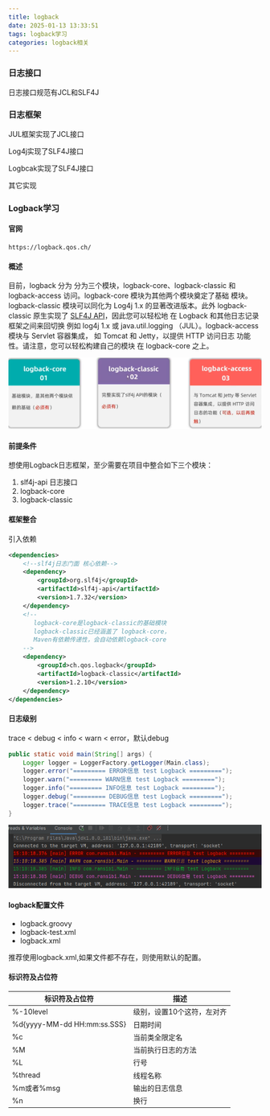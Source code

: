 ```yaml
---
title: logback
date: 2025-01-13 13:33:51
tags: logback学习
categories: logback相关
---
```


### 日志接口

日志接口规范有JCL和SLF4J

### 日志框架

JUL框架实现了JCL接口

Log4j实现了SLF4J接口

Logbcak实现了SLF4J接口

其它实现

### Logback学习

#### 官网

```
https://logback.qos.ch/
```

#### 概述

目前，logback 分为 分为三个模块，logback-core、logback-classic 和 logback-access 访问。logback-core 模块为其他两个模块奠定了基础 模块。logback-classic 模块可以同化为 Log4j 1.x 的显著改进版本。此外 logback-classic 原生实现了 [SLF4J API](http://www.slf4j.org/)，因此您可以轻松地 在 Logback 和其他日志记录框架之间来回切换 例如 log4j 1.x 或 java.util.logging （JUL）。logback-access 模块与 Servlet 容器集成， 如 Tomcat 和 Jetty，以提供 HTTP 访问日志 功能性。请注意，您可以轻松构建自己的模块 在 logback-core 之上。

![image-20250113134735590](logback/image-20250113134735590.png)

#### 前提条件

想使用Logback日志框架，至少需要在项目中整合如下三个模块：

1. slf4j-api 日志接口
2. logback-core
3. logback-classic

#### 框架整合

引入依赖

```xml
<dependencies>
    <!--slf4j日志门面 核心依赖-->
    <dependency>
        <groupId>org.slf4j</groupId>
        <artifactId>slf4j-api</artifactId>
        <version>1.7.32</version>
    </dependency>
    <!--
       logback-core是logback-classic的基础模块
       logback-classic已经涵盖了 logback-core，
       Maven有依赖传递性，会自动依赖logback-core
    -->
    <dependency>
        <groupId>ch.qos.logback</groupId>
        <artifactId>logback-classic</artifactId>
        <version>1.2.10</version>
    </dependency>
</dependencies>
```

#### 日志级别

trace < debug < info < warn < error，默认debug

```java
public static void main(String[] args) {
    Logger logger = LoggerFactory.getLogger(Main.class);
    logger.error("========= ERROR信息 test Logback =========");
    logger.warn("========= WARN信息 test Logback =========");
    logger.info("========= INFO信息 test Logback =========");
    logger.debug("========= DEBUG信息 test Logback =========");
    logger.trace("========= TRACE信息 test Logback =========");
}
```

![image-20250113152604935](logback/image-20250113152604935.png)



#### logback配置文件

- logback.groovy 
- logback-test.xml
- logback.xml

推荐使用logback.xml,如果文件都不存在，则使用默认的配置。

#### 标识符及占位符

| 标识符及占位符              | 描述                       |
| --------------------------- | -------------------------- |
| %-10level                   | 级别，设置10个这符，左对齐 |
| %d{yyyy-MM-dd HH:mm:ss.SSS} | 日期时间                   |
| %c                          | 当前类全限定名             |
| %M                          | 当前执行日志的方法         |
| %L                          | 行号                       |
| %thread                     | 线程名称                   |
| %m或者%msg                  | 输出的日志信息             |
| %n                          | 换行                       |


